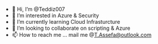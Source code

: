 - 👋 Hi, I’m @Teddiz007
- 👀 I’m interested in Azure & Security
- 🌱 I’m currently learning Cloud Infrasturcture
- 💞️ I’m looking to collaborate on scripting & Azure
- 📫 How to reach me ... mail me @T.Assefa@outlook.com

<!---
Teddiz007/Teddiz007 is a ✨ special ✨ repository because its `README.md` (this file) appears on your GitHub profile.
You can click the Preview link to take a look at your changes.
--->
